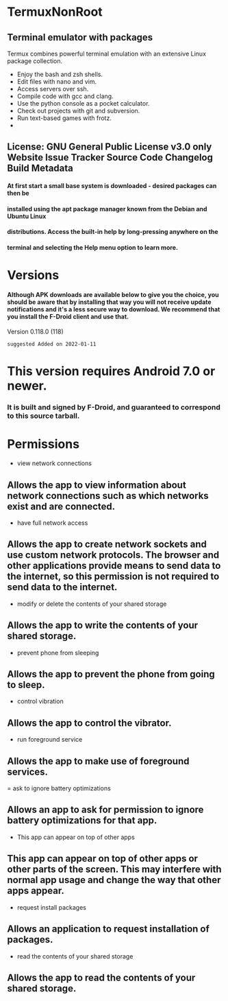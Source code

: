 # TermuxNonRoot
## Terminal emulator with packages
Termux combines powerful terminal emulation with an extensive Linux package collection.
- Enjoy the bash and zsh shells.
- Edit files with nano and vim.
- Access servers over ssh.
- Compile code with gcc and clang.
- Use the python console as a pocket calculator.
- Check out projects with git and subversion.
- Run text-based games with frotz.
- 

## License: GNU General Public License v3.0 only Website Issue Tracker Source Code Changelog Build Metadata
#### At first start a small base system is downloaded - desired packages can then be
#### installed using the apt package manager known from the Debian and Ubuntu Linux
#### distributions. Access the built-in help by long-pressing anywhere on the
#### terminal and selecting the Help menu option to learn more.

# Versions
#### Although APK downloads are available below to give you the choice, you should be aware that by installing that way you will not receive update notifications and it's a less secure way to download. We recommend that you install the F-Droid client and use that.
Version 0.118.0 (118) 
```
suggested Added on 2022-01-11
```
# This version requires Android 7.0 or newer.
### It is built and signed by F-Droid, and guaranteed to correspond to this source tarball.

# Permissions
- view network connections
## Allows the app to view information about network connections such as which networks exist and are connected.
- have full network access
## Allows the app to create network sockets and use custom network protocols. The browser and other applications provide means to send data to the internet, so this permission is not required to send data to the internet.
- modify or delete the contents of your shared storage
## Allows the app to write the contents of your shared storage.
- prevent phone from sleeping
## Allows the app to prevent the phone from going to sleep.
- control vibration
## Allows the app to control the vibrator.
- run foreground service
## Allows the app to make use of foreground services.
= ask to ignore battery optimizations
## Allows an app to ask for permission to ignore battery optimizations for that app.
- This app can appear on top of other apps
## This app can appear on top of other apps or other parts of the screen. This may interfere with normal app usage and change the way that other apps appear.
- request install packages
## Allows an application to request installation of packages.
- read the contents of your shared storage
## Allows the app to read the contents of your shared storage.
